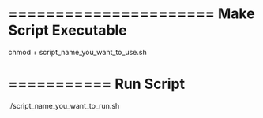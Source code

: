 ======================
Make Script Executable
======================
chmod + script_name_you_want_to_use.sh

===========
Run Script
===========
./script_name_you_want_to_run.sh
